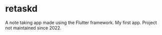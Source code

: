 # retaskd

A note taking app made using the Flutter framework.
My first app.
Project not maintained since 2022.
